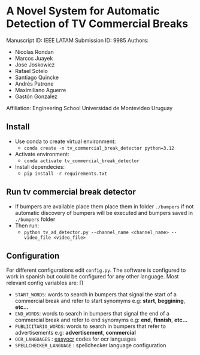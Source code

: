 # A Novel System for Automatic Detection of TV Commercial Breaks

Manuscript ID: IEEE LATAM Submission ID: 9985 Authors:

* Nicolas Rondan
* Marcos Juayek 
* Jose Joskowicz
* Rafael Sotelo
* Santiago Quincke 
* Andrés Patrone 
* Maximiliano Aguerre 
* Gastón Gonzalez

Affiliation:
Engineering School
Universidad de Montevideo
Uruguay

## Install
* Use conda to create virtual environment:
    * ` conda create -n tv_commercial_break_detector python=3.12 ` 
* Activate environment:
    * `conda activate tv_commercial_break_detector `
* Install dependecies: 
    * `pip install -r requirements.txt`

## Run tv commercial break detector


* If bumpers are available place them place them in folder `./bumpers` if not automatic discovery of bumpers will be executed and bumpers saved in `./bumpers` folder
* Then run: 
    * ` python tv_ad_detector.py --channel_name <channel_name> --video_file <video_file> `


## Configuration

For different configurations edit `config.py`. The software is configured to work in spanish but could be configured for any other language. Most relevant config variables are: ∏

* `START_WORDS`: words to search in bumpers that signal the start of a commercial break and refer to start synomyms e.g: __start__, __beggining__, __etc...__
* `END_WORDS`: words to search in bumpers that signal the end of a commercial break and refer to end synomyms e.g: __end__, __finnish__, __etc...__
* `PUBLICITARIO_WORDS`:  words to search in bumpers that refer to advertisements e.g: __advertisement__, __commercial__
* `OCR_LANGUAGES` : [easyocr](https://github.com/JaidedAI/EasyOCR) codes for ocr languages
* `SPELLCHECKER_LANGUAGE` : spellchecker language configuration

